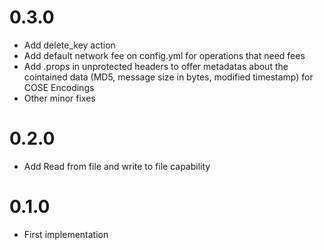 # 0.3.0
* Add delete_key action
* Add default network fee on config.yml for operations that need fees
* Add .props in unprotected headers to offer metadatas about the cointained data (MD5, message size in bytes, modified timestamp) for COSE Encodings
* Other minor fixes

# 0.2.0
* Add Read from file and write to file capability

# 0.1.0
* First implementation
